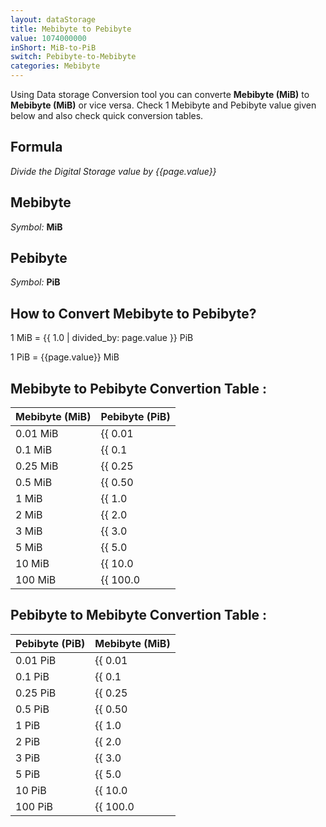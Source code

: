 ```yaml
---
layout: dataStorage
title: Mebibyte to Pebibyte
value: 1074000000
inShort: MiB-to-PiB
switch: Pebibyte-to-Mebibyte
categories: Mebibyte
---
```


Using Data storage Conversion tool you can converte **Mebibyte (MiB)** to **Mebibyte (MiB)** or vice versa. Check 1 Mebibyte and Pebibyte value given below and also check quick conversion tables.

## Formula
*Divide the Digital Storage value by {{page.value}}*

## Mebibyte
*Symbol:* **MiB**

## Pebibyte
*Symbol:* **PiB**

## How to Convert Mebibyte to Pebibyte?

1 MiB = {{ 1.0 | divided_by: page.value }} PiB

1 PiB = {{page.value}} MiB


## Mebibyte to Pebibyte Convertion Table :

| Mebibyte (MiB) | Pebibyte (PiB) |
| ---- | ---- |
| 0.01 MiB | {{ 0.01 | divided_by: page.value }} PiB |
| 0.1 MiB | {{ 0.1 | divided_by: page.value }} PiB |
| 0.25 MiB | {{ 0.25 | divided_by: page.value }} PiB |
| 0.5 MiB | {{ 0.50 | divided_by: page.value }} PiB |
| 1 MiB | {{ 1.0 | divided_by: page.value }} PiB |
| 2 MiB | {{ 2.0 | divided_by: page.value }} PiB |
| 3 MiB | {{ 3.0 | divided_by: page.value }} PiB |
| 5 MiB | {{ 5.0 | divided_by: page.value }} PiB |
| 10 MiB | {{ 10.0 | divided_by: page.value }} PiB |
| 100 MiB | {{ 100.0 | divided_by: page.value }} PiB |

## Pebibyte to Mebibyte Convertion Table :

| Pebibyte (PiB) | Mebibyte (MiB) |
| ---- | ---- |
| 0.01 PiB | {{ 0.01 | times: page.value }} MiB |
| 0.1 PiB | {{ 0.1 | times: page.value }} MiB |
| 0.25 PiB | {{ 0.25 | times: page.value }} MiB |
| 0.5 PiB | {{ 0.50 | times: page.value }} MiB |
| 1 PiB | {{ 1.0 | times: page.value }} MiB |
| 2 PiB | {{ 2.0 | times: page.value }} MiB |
| 3 PiB | {{ 3.0 | times: page.value }} MiB |
| 5 PiB | {{ 5.0 | times: page.value }} MiB |
| 10 PiB | {{ 10.0 | times: page.value }} MiB |
| 100 PiB | {{ 100.0 | times: page.value }} MiB |


<script>
document.getElementById('selectInput')[9].selected = true
document.getElementById('selectOutput')[21].selected = true
</script>
